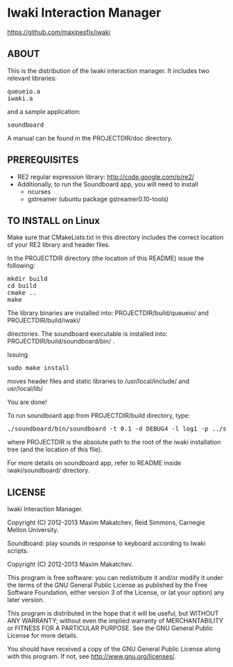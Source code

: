 Iwaki Interaction Manager
=========================

https://github.com/maxipesfix/iwaki
 

## ABOUT

This is the distribution of the Iwaki interaction manager. It includes two relevant libraries:

<pre>
queueio.a
iwaki.a
</pre>

and a sample application:

<pre>
soundboard
</pre>

A manual can be found in the PROJECTDIR/doc directory.



## PREREQUISITES


* RE2 regular expression library: http://code.google.com/p/re2/
* Additionally, to run the Soundboard app, you will need to install 
  * ncurses 
  * gstreamer (ubuntu package gstreamer0.10-tools)


## TO INSTALL on Linux


Make sure that CMakeLists.txt in this directory includes the correct location
of your RE2 library and header files.

In the PROJECTDIR directory (the location of this README) issue the following:

<pre>
mkdir build
cd build
cmake ..
make
</pre>

The library binaries are installed into:
PROJECTDIR/build/queueio/ and 
PROJECTDIR/build/iwaki/ 

directories. The soundboard executable is installed into:
PROJECTDIR/build/soundboard/bin/ .

Issuing 

<pre>
sudo make install 
</pre>

moves header files and static libraries to /usr/local/include/ and usr/local/lib/ 

You are done!

To run soundboard app from PROJECTDIR/build directory, type:

<pre>
./soundboard/bin/soundboard -t 0.1 -d DEBUG4 -l log1 -p ../soundboard/scripts -i initialize_im.georgi.xml -s PROJECTDIR/soundboard/sounds -x
</pre>

where PROJECTDIR is the absolute path to the root of the iwaki installation tree (and the location of this file).

For more details on soundboard app, refer to README inside iwaki/soundboard/ directory.



## LICENSE



Iwaki Interaction Manager.

Copyright (C) 2012-2013 Maxim Makatchev, Reid Simmons, Carnegie Mellon University.

Soundboard: play sounds in response to keyboard according to Iwaki scripts.

Copyright (C) 2012-2013 Maxim Makatchev.

This program is free software: you can redistribute it and/or modify
it under the terms of the GNU General Public License as published by
the Free Software Foundation, either version 3 of the License, or
(at your option) any later version.

This program is distributed in the hope that it will be useful,
but WITHOUT ANY WARRANTY; without even the implied warranty of
MERCHANTABILITY or FITNESS FOR A PARTICULAR PURPOSE.  See the
GNU General Public License for more details.

You should have received a copy of the GNU General Public License
along with this program.  If not, see <http://www.gnu.org/licenses/>.